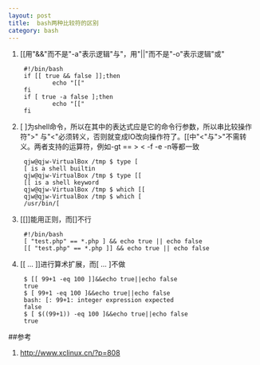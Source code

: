 ```yaml
---
layout: post
title:  bash两种比较符的区别
category: bash
---
```

         
1. [[用"&&"而不是"-a"表示逻辑"与"，用"||"而不是"-o"表示逻辑"或"

        #!/bin/bash
        if [[ true && false ]];then
                echo "[["
        fi
        if [ true -a false ];then
                echo "[["
        fi
         
2. [ ]为shell命令，所以在其中的表达式应是它的命令行参数，所以串比较操作符">" 与"<"必须转义，否则就变成IO改向操作符了。[[中"<"与">"不需转义。两者支持的运算符，例如-gt == > < -f -e -n等都一致

        qjw@qjw-VirtualBox /tmp $ type [
        [ is a shell builtin
        qjw@qjw-VirtualBox /tmp $ type [[
        [[ is a shell keyword
        qjw@qjw-VirtualBox /tmp $ which [[
        qjw@qjw-VirtualBox /tmp $ which [
        /usr/bin/[

3. [[]]能用正则，而[]不行 

        #!/bin/bash
        [ "test.php" == *.php ] && echo true || echo false 
        [[ "test.php" == *.php ]] && echo true || echo false 

4. [[ ... ]]进行算术扩展，而[ ... ]不做

        $ [[ 99+1 -eq 100 ]]&&echo true||echo false 
        true 
        $ [ 99+1 -eq 100 ]&&echo true||echo false 
        bash: [: 99+1: integer expression expected 
        false 
        $ [ $((99+1)) -eq 100 ]&&echo true||echo false 
        true 

##参考
1. <http://www.xclinux.cn/?p=808>